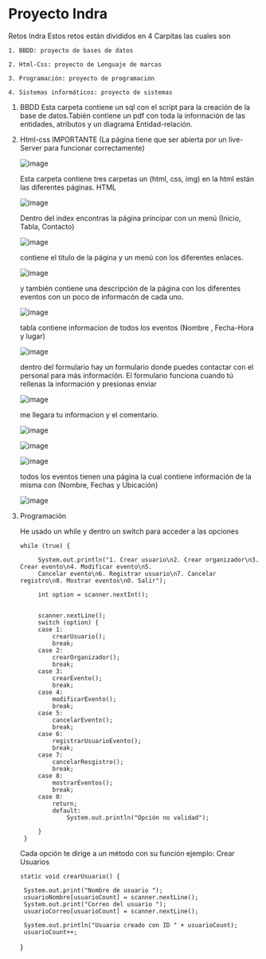 # Proyecto Indra
Retos Indra
Estos retos están divididos en 4 Carpitas las cuales son

    1. BBDD: proyecto de bases de datos
    
    2. Html-Css: proyecto de Lenguaje de marcas
    
    3. Programación: proyecto de programación
    
    4. Sistemas informáticos: proyecto de sistemas
    
    
1. BBDD
     Esta carpeta contiene un sql con el script para la creación de la base de datos.Tabién contiene un pdf con toda la
     información de las entidades, atributos y un diagrama Entidad-relación.
2. Html-css
     IMPORTANTE (La página tiene que ser abierta por un live-Server para funcionar correctamente)
   
     ![image](https://github.com/user-attachments/assets/3828a3de-d0f1-4c78-a72f-c8e666e3d8d1)

     Esta carpeta contiene tres carpetas un (html, css, img) en la html están las diferentes páginas.
     HTML
   
     ![image](https://github.com/user-attachments/assets/c165ab12-ee46-48ef-a536-041212688566)

     Dentro del index encontras la página principar con un menú (Inicio, Tabla, Contacto)

     ![image](https://github.com/user-attachments/assets/45a4c6e8-5de5-41a2-86a9-aa8b086ea2fc)

     contiene el titulo de la página y un menú con los diferentes enlaces.

     ![image](https://github.com/user-attachments/assets/760c61d4-df06-49d3-83bf-7dbcde6a61b9)

     y también contiene una descripción de la página con los diferentes eventos con un poco de informacón de cada uno.

     ![image](https://github.com/user-attachments/assets/1d04927d-1d31-4d95-a558-0069d5c24175)

     tabla contiene informacion de todos los eventos (Nombre , Fecha-Hora y lugar)

     ![image](https://github.com/user-attachments/assets/748bb54b-48ff-4c6d-9c8a-bdf564ba3f4c)

     dentro del formulario hay un formulario donde puedes contactar con el personal para más información.
     El formulario funciona cuando tú rellenas la información y presionas enviar

     ![image](https://github.com/user-attachments/assets/b218477a-8640-41f3-b88a-c307980df86b)

     me llegara tu informacion y el comentario.

     ![image](https://github.com/user-attachments/assets/42cd9901-f8f8-47cb-ae9b-fb7b7f7b588b)

     ![image](https://github.com/user-attachments/assets/7fdeff4b-cba5-439e-84d6-340164e5e48a)

     ![image](https://github.com/user-attachments/assets/a4ac0669-9f1a-47b5-b811-d48bb9aefce4)

     todos los eventos tienen una página la cual contiene información de la misma con (Nombre, Fechas y Ubicación)

     ![image](https://github.com/user-attachments/assets/08580c4e-a04a-404d-b940-9ba1bc54f30c)

3. Programación

     He usado un while y dentro un switch para acceder a las opciones 
         
       while (true) {
        	
            System.out.println("1. Crear usuario\n2. Crear organizador\n3. Crear evento\n4. Modificar evento\n5.     
            Cancelar evento\n6. Registrar usuario\n7. Cancelar registro\n8. Mostrar eventos\n0. Salir");
            
            int option = scanner.nextInt();
            
           
            scanner.nextLine();
            switch (option) {
            case 1:
				crearUsuario();
				break;
			case 2:
				crearOrganizador();
				break;
			case 3:
				crearEvento();
				break;
			case 4:
				modificarEvento();
				break;
			case 5:
				cancelarEvento();
				break;
			case 6:
				registrarUsuarioEvento();
				break;
			case 7:
				cancelarResgistro();
				break;
			case 8:
				mostrarEventos();
				break;
			case 0:
				return;
				default:
					System.out.println("Opción no validad");
			
            }
        }
   
     Cada opción te dirige a un método con su función ejemplo: Crear Usuarios

       static void crearUsuario() {
    	
        System.out.print("Nombre de usuario ");
        usuarioNombre[usuarioCount] = scanner.nextLine();
        System.out.print("Correo del usuario ");
        usuarioCorreo[usuarioCount] = scanner.nextLine();
        
        System.out.println("Usuario creado con ID " + usuarioCount);
        usuarioCount++;
        
    }
    
   






     
     
